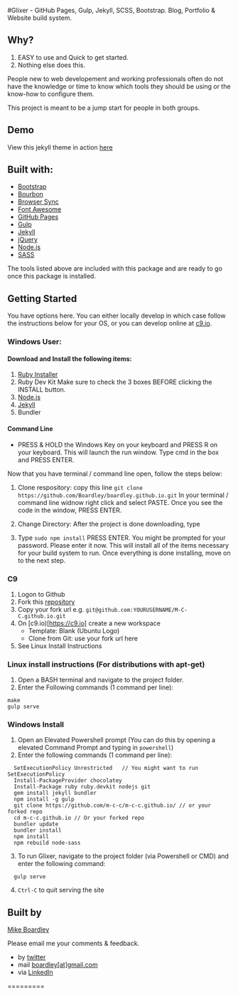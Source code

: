 #Glixer - GitHub Pages, Gulp, Jekyll, SCSS, Bootstrap. 
Blog, Portfolio & Website build system.

## Why?
1. EASY to use and Quick to get started.
2. Nothing else does this.

People new to web developement and working professionals often do not have the knowledge or time to know which tools they should be using or the know-how to configure them.

This project is meant to be a jump start for people in both groups. 

## Demo
View this jekyll theme in action [here](https://m-c-c.github.io/)

## Built with:
- [Bootstrap](http://getbootstrap.com/)
- [Bourbon](http://bourbon.io/)
- [Browser Sync](https://browsersync.io/)
- [Font Awesome](http://fontawesome.io/)
- [GitHub Pages](https://pages.github.com/)
- [Gulp](http://gulpjs.com/)
- [Jekyll](https://jekyllrb.com/)
- [jQuery](https://jquery.com/)
- [Node.js](https://nodejs.org/)
- [SASS](http://gulpjs.com/)

The tools listed above are included with this package and are ready to go once this package is installed.

## Getting Started
You have options here.  You can either locally develop in which case follow the instructions below for your OS, or you can develop online at [c9.io](https://c9.io).

### Windows User:

#### Download and Install the following items:
1. [Ruby Installer](https://rubyinstaller.org/downloads/)
1. Ruby Dev Kit
Make sure to check the 3 boxes BEFORE clicking the INSTALL button.
2. [Node.js](https://nodejs.org/)
3. [Jekyll](https://jekyllrb.com/)
4. Bundler

#### Command Line
- PRESS & HOLD the Windows Key on your keyboard and PRESS R on your keyboard.
This will launch the run window. Type cmd in the box and PRESS ENTER.

Now that you have terminal / command line open, follow the steps below:

1. Clone respository: copy this line `git clone https://github.com/Boardley/boardley.github.io.git`
In your terminal / command line widnow right click and select PASTE.
Once you see the code in the window, PRESS ENTER.
2. Change Directory: After the project is done downloading, type 

3. Type `sudo npm install` PRESS ENTER. 
You might be prompted for your password. Please enter it now.
This will install all of the items necessary for your build system to run. 
Once everything is done installing, move on to the next step.

### C9
1. Logon to Github
2. Fork this [repository](https://github.com/M-C-C/M-C-C.github.io)
3. Copy your fork url e.g. `git@github.com:YOURUSERNAME/M-C-C.github.io.git`
4. On [c9.io)[https://c9.io] create a new workspace
   * Template: Blank (Ubuntu Logo)
   * Clone from Git: use your fork url here
5. See Linux Install Instructions

### Linux install instructions (For distributions with apt-get)
1. Open a BASH terminal and navigate to the project folder. 
2. Enter the Following commands (1 command per line):
```
make
gulp serve
```
### Windows Install
1. Open an Elevated Powershell prompt (You can do this by opening a elevated Command Prompt and typing in `powershell`)
2. Enter the following commands (1 command per line):
```
  SetExecutionPolicy Unrestricted   // You might want to run SetExecutionPolicy 
  Install-PackageProvider chocolatey
  Install-Package ruby ruby.devkit nodejs git
  gem install jekyll bundler
  npm install -g gulp
  git clone https://github.com/m-c-c/m-c-c.github.io/ // or your forked repo
  cd m-c-c.github.io // Or your forked repo
  bundler update
  bundler install
  npm install
  npm rebuild node-sass
```
3. To run Glixer, navigate to the project folder (via Powershell or CMD) and enter the following command:
```
  gulp serve
```
4. `Ctrl-C` to quit serving the site

## Built by
[Mike Boardley](https://www.linkedin.com/in/boardley/)

Please email me your comments & feedback.

- by <a href="https://twitter.com/mikeboardley">twitter</a>
- mail <a href="mailto:boardley@gmail.com">boardley[at]gmail.com</a>
- via <a href="https://www.linkedin.com/in/boardley/">LinkedIn</a>

=========


